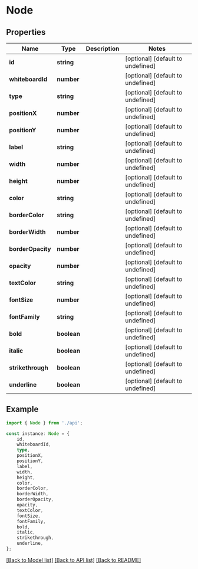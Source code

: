 # Node


## Properties

Name | Type | Description | Notes
------------ | ------------- | ------------- | -------------
**id** | **string** |  | [optional] [default to undefined]
**whiteboardId** | **number** |  | [optional] [default to undefined]
**type** | **string** |  | [optional] [default to undefined]
**positionX** | **number** |  | [optional] [default to undefined]
**positionY** | **number** |  | [optional] [default to undefined]
**label** | **string** |  | [optional] [default to undefined]
**width** | **number** |  | [optional] [default to undefined]
**height** | **number** |  | [optional] [default to undefined]
**color** | **string** |  | [optional] [default to undefined]
**borderColor** | **string** |  | [optional] [default to undefined]
**borderWidth** | **number** |  | [optional] [default to undefined]
**borderOpacity** | **number** |  | [optional] [default to undefined]
**opacity** | **number** |  | [optional] [default to undefined]
**textColor** | **string** |  | [optional] [default to undefined]
**fontSize** | **number** |  | [optional] [default to undefined]
**fontFamily** | **string** |  | [optional] [default to undefined]
**bold** | **boolean** |  | [optional] [default to undefined]
**italic** | **boolean** |  | [optional] [default to undefined]
**strikethrough** | **boolean** |  | [optional] [default to undefined]
**underline** | **boolean** |  | [optional] [default to undefined]

## Example

```typescript
import { Node } from './api';

const instance: Node = {
    id,
    whiteboardId,
    type,
    positionX,
    positionY,
    label,
    width,
    height,
    color,
    borderColor,
    borderWidth,
    borderOpacity,
    opacity,
    textColor,
    fontSize,
    fontFamily,
    bold,
    italic,
    strikethrough,
    underline,
};
```

[[Back to Model list]](../README.md#documentation-for-models) [[Back to API list]](../README.md#documentation-for-api-endpoints) [[Back to README]](../README.md)
